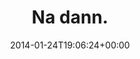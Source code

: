 ---
retweeted: false
source: <a href="http://www.myplume.com/" rel="nofollow">Plume for Android</a>
entities:
  user_mentions: []
  urls: []
  symbols: []
  media:
  - expanded_url: https://twitter.com/bascht/status/426793123348774912/photo/1
    indices:
    - '9'
    - '31'
    url: http://t.co/4zsqs6wr4A
    media_url: http://pbs.twimg.com/media/BexGFZkIQAA-XWx.jpg
    id_str: '426793123269066752'
    id: '426793123269066752'
    media_url_https: https://pbs.twimg.com/media/BexGFZkIQAA-XWx.jpg
    sizes:
      small:
        w: '680'
        h: '510'
        resize: fit
      large:
        w: '1032'
        h: '774'
        resize: fit
      thumb:
        w: '150'
        h: '150'
        resize: crop
      medium:
        w: '1032'
        h: '774'
        resize: fit
    type: photo
    display_url: pic.twitter.com/4zsqs6wr4A
  hashtags: []
display_text_range:
- '0'
- '31'
favorite_count: '1'
id_str: '426793123348774912'
truncated: false
retweet_count: '0'
id: '426793123348774912'
possibly_sensitive: false
created_at: Fri Jan 24 19:06:24 +0000 2014
favorited: false
full_text: Na dann.
lang: de
extended_entities:
  media:
  - expanded_url: https://twitter.com/bascht/status/426793123348774912/photo/1
    indices:
    - '9'
    - '31'
    url: http://t.co/4zsqs6wr4A
    media_url: http://pbs.twimg.com/media/BexGFZkIQAA-XWx.jpg
    id_str: '426793123269066752'
    id: '426793123269066752'
    media_url_https: https://pbs.twimg.com/media/BexGFZkIQAA-XWx.jpg
    sizes:
      small:
        w: '680'
        h: '510'
        resize: fit
      large:
        w: '1032'
        h: '774'
        resize: fit
      thumb:
        w: '150'
        h: '150'
        resize: crop
      medium:
        w: '1032'
        h: '774'
        resize: fit
    type: photo
    display_url: pic.twitter.com/4zsqs6wr4A
tags:
- pesos:twitter
date: '2014-01-24T19:06:24+00:00'
src: https://twitter.com/bascht/status/426793123348774912
original_url: https://twitter.com/bascht/status/426793123348774912
type: twitter_tweet
media_url: https://img.bascht.com/twitter/pbs.twimg.com/media/BexGFZkIQAA-XWx.jpg
text: Na dann.
title: Na dann.

---
